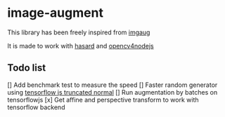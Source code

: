 # image-augment

This library has been freely inspired from [imgaug](https://github.com/aleju/imgaug)

It is made to work with [hasard](https://www.npmjs.com/package/hasard) and [opencv4nodejs](https://github.com/justadudewhohacks/opencv4nodejs)

## Todo list

[] Add benchmark test to measure the speed
[] Faster random generator using [tensorflow js truncated normal](https://js.tensorflow.org/api/1.0.0/#truncatedNormal)
[] Run augmentation by batches on tensorflowjs
[x] Get affine and perspective transform to work with tensorflow backend
